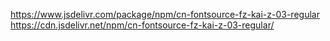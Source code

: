 https://www.jsdelivr.com/package/npm/cn-fontsource-fz-kai-z-03-regular
https://cdn.jsdelivr.net/npm/cn-fontsource-fz-kai-z-03-regular/
